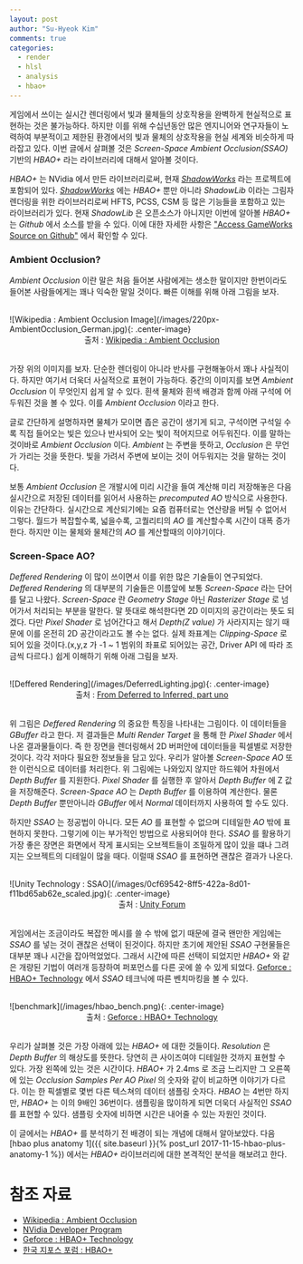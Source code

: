 ```yaml
---
layout: post
author: "Su-Hyeok Kim"
comments: true
categories:
  - render
  - hlsl
  - analysis
  - hbao+
---
```


게임에서 쓰이는 실시간 렌더링에서 빛과 물체들의 상호작용을 완벽하게 현실적으로 표현하는 것은 불가능하다. 하지만 이를 위해 수십년동안 많은 엔지니어와 연구자들이 노력하여 부분적이고 제한된 환경에서의 빛과 물체의 상호작용을 현실 세계와 비슷하게 따라잡고 있다. 이번 글에서 살펴볼 것은 _Screen-Space Ambient Occlusion(SSAO)_ 기반의 _HBAO+_ 라는 라이브러리에 대해서 알아볼 것이다.

_HBAO+_ 는 NVidia 에서 만든 라이브러리로써, 현재 [_ShadowWorks_](https://developer.nvidia.com/shadowworks) 라는 프로젝트에 포함되어 있다. [_ShadowWorks_](https://developer.nvidia.com/shadowworks) 에는 _HBAO+_ 뿐만 아니라 _ShadowLib_ 이라는 그림자 렌더링을 위한 라이브러리로써 HFTS, PCSS, CSM 등 많은 기능들을 포함하고 있는 라이브러리가 있다. 현재 _ShadowLib_ 은 오픈소스가 아니지만 이번에 알아볼 _HBAO+_ 는 _Github_ 에서 소스를 받을 수 있다. 이에 대한 자세한 사항은 ["Access GameWorks Source on Github"](https://developer.nvidia.com/gameworks-source-github) 에서 확인할 수 있다.

### Ambient Occlusion?

_Ambient Occlusion_ 이란 말은 처음 들어본 사람에게는 생소한 말이지만 한번이라도 들어본 사람들에게는 꽤나 익숙한 말일 것이다. 빠른 이해를 위해 아래 그림을 보자.

<br/>
![Wikipedia : Ambient Occlusion Image](/images/220px-AmbientOcclusion_German.jpg){: .center-image}
<center>출처 : <a href="https://en.wikipedia.org/wiki/Ambient_occlusion">Wikipedia : Ambient Occlusion</a>
</center>
<br/>

가장 위의 이미지를 보자. 단순한 렌더링이 아니라 반사를 구현해놓아서 꽤나 사실적이다. 하지만 여기서 더욱더 사실적으로 표현이 가능하다. 중간의 이미지를 보면 _Ambient Occlusion_ 이 무엇인지 쉽게 알 수 있다. 흰색 물체와 흰색 배경과 함께 아래 구석에 어두워진 것을 볼 수 있다. 이를 _Ambient Occlusion_ 이라고 한다.

글로 간단하게 설명하자면 물체가 모이면 좁은 공간이 생기게 되고, 구석이면 구석일 수록 직접 들어오는 빛은 있으나 반사되어 오는 빛이 적어지므로 어두워진다. 이를 말하는 것이바로 _Ambient Occlusion_ 이다. _Ambient_ 는 주변을 뜻하고, _Occlusion_ 은 무언가 가리는 것을 뜻한다. 빛을 가려서 주변에 보이는 것이 어두워지는 것을 말하는 것이다.

보통 _Ambient Occlusion_ 은 개발시에 미리 시간을 들여 계산해 미리 저장해놓은 다음 실시간으로 저장된 데이터를 읽어서 사용하는 _precomputed AO_ 방식으로 사용한다. 이유는 간단하다. 실시간으로 계산되기에는 요즘 컴퓨터로는 연산량을 버틸 수 없어서 그렇다. 월드가 복잡할수록, 넓을수록, 고퀄리티의 _AO_ 를 계산할수록 시간이 대폭 증가한다. 하지만 이는 물체와 물체간의 _AO_ 를 계산할때의 이야기이다.

### Screen-Space AO?

_Deffered Rendering_ 이 많이 쓰이면서 이를 위한 많은 기술들이 연구되었다. _Deffered Rendering_ 의 대부분의 기술들은 이름앞에 보통 _Screen-Space_ 라는 단어를 달고 나왔다. _Screen-Space_ 란 _Geometry Stage_ 아닌 _Rasterizer Stage_ 로 넘어가서 처리되는 부분을 말한다. 말 뜻대로 해석한다면 2D 이미지의 공간이라는 뜻도 되겠다. 다만 _Pixel Shader_ 로 넘어간다고 해서 _Depth(Z value)_ 가 사라지지는 않기 때문에 이를 온전히 2D 공간이라고도 볼 수는 없다. 실제 좌표계는 _Clipping-Space_ 로 되어 있을 것이다.(x,y,z 가 -1 ~ 1 범위의 좌표로 되어있는 공간, Driver API 에 따라 조금씩 다르다.) 쉽게 이해하기 위해 아래 그림을 보자.

<br/>
![Deffered Rendering](/images/DeferredLighting.jpg){: .center-image}
<center>출처 : <a href="http://tower22.blogspot.kr/2010/11/from-deferred-to-inferred-part-uno.html">From Deferred to Inferred, part uno</a>
</center>
<br/>

위 그림은 _Deffered Rendering_ 의 중요한 특징을 나타내는 그림이다. 이 데이터들을 _GBuffer_ 라고 한다. 저 결과들은 _Multi Render Target_ 을 통해 한 _Pixel Shader_ 에서 나온 결과물들이다. 즉 한 장면을 렌더링해서 2D 버퍼안에 데이터들을 픽셀별로 저장한 것이다. 각각 저마다 필요한 정보들을 담고 있다. 우리가 알아볼 _Screen-Space AO_ 또한 이런식으로 데이터를 처리한다. 위 그림에는 나와있지 않지만 하드웨어 차원에서 _Depth Buffer_ 를 지원한다. _Pixel Shader_ 를 실행한 후 알아서 _Depth Buffer_ 에 Z 값을 저장해준다. _Screen-Space AO_ 는 _Depth Buffer_ 를 이용하여 계산한다. 물론 _Depth Buffer_ 뿐만아니라 _GBuffer_ 에서 _Normal_ 데이터까지 사용하여 할 수도 있다.

하지만 _SSAO_ 는 정공법이 아니다. 모든 _AO_ 를 표현할 수 없으며 디테일한 _AO_ 밖에 표현하지 못한다. 그렇기에 이는 부가적인 방법으로 사용되어야 한다. _SSAO_ 를 활용하기 가장 좋은 장면은 화면에서 작게 표시되는 오브젝트들이 조밀하게 많이 있을 떄나 그려지는 오브젝트의 디테일이 많을 때다. 이럴때 _SSAO_ 를 표현하면 괜찮은 결과가 나온다.

<br/>
![Unity Technology : SSAO](/images/0cf69542-8ff5-422a-8d01-f11bd65ab62e_scaled.jpg){: .center-image}
<center>출처 : <a href="https://forum.unity.com/threads/ssao-pro-high-quality-screen-space-ambient-occlusion.274003/page-5">Unity Forum</a>
</center>
<center></center>
<br/>

게임에서는 조금이라도 복잡한 메시를 쓸 수 밖에 없기 때문에 결국 왠만한 게임에는 _SSAO_ 를 넣는 것이 괜찮은 선택이 된것이다. 하지만 초기에 제안된 _SSAO_ 구현물들은 대부분 꽤나 시간을 잡아먹었었다. 그래서 시간에 따른 선택이 되었지만 _HBAO+_ 와 같은 개량된 기법이 여러개 등장하여 퍼포먼스를 다른 곳에 쓸 수 있게 되었다. [Geforce : HBAO+ Technology](https://www.geforce.com/hardware/technology/hbao-plus/technology) 에서 _SSAO_ 테크닉에 따른 벤치마킹을 볼 수 있다.

<br/>
![benchmark](/images/hbao_bench.png){: .center-image}
<center>출처 : <a href="https://www.geforce.com/hardware/technology/hbao-plus/technology">Geforce : HBAO+ Technology</a>
</center>
<center></center>
<br/>

우리가 살펴볼 것은 가장 아래에 있는 _HBAO+_ 에 대한 것들이다. _Resolution_ 은 _Depth Buffer_ 의 해상도를 뜻한다. 당연히 큰 사이즈여야 디테일한 것까지 표현할 수 있다. 가장 왼쪽에 있는 것은 시간이다. _HBAO+_ 가 2.4ms 로 조금 느리지만 그 오른쪽에 있는 _Occlusion Samples Per AO Pixel_ 의 숫자와 같이 비교하면 이야기가 다르다. 이는 한 픽셀별로 몇번 다른 텍스쳐의 데이터 샘플링 숫자다. _HBAO_ 는 4번만 하지만, _HBAO+_ 는 이의 9배인 36번이다. 샘플링을 많이하게 되면 더욱더 사실적인 _SSAO_ 를 표현할 수 있다. 샘플링 숫자에 비하면 시간은 내어줄 수 있는 자원인 것이다.

이 글에서는 _HBAO+_ 를 분석하기 전 배경이 되는 개념에 대해서 알아보았다. 다음 [hbao plus anatomy 1]({{ site.baseurl }}{% post_url 2017-11-15-hbao-plus-anatomy-1 %}) 에서는 _HBAO+_ 라이브러리에 대한 본격적인 분석을 해보려고 한다.

# 참조 자료

 - [Wikipedia : Ambient Occlusion](https://en.wikipedia.org/wiki/Ambient_occlusion)
 - [NVidia Developer Program](https://developer.nvidia.com/developer-program)
 - [Geforce : HBAO+ Technology](https://www.geforce.com/hardware/technology/hbao-plus/technology)
 - [한국 지포스 포럼 : HBAO+](https://forums.geforce.co.kr/index.php?document_srl=12616&mid=geforce)
